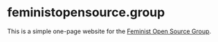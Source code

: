 # feministopensource.group

This is a simple one-page website for the [Feminist Open Source Group](https://feministopensource.group).
